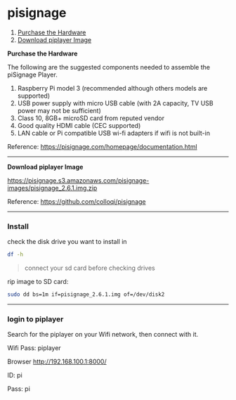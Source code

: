 # pisignage

1. [Purchase the Hardware](#Purchase-the-Hardware)
1. [Download piplayer Image](#Download-piplayer-Image)



**Purchase the Hardware**

The following are the suggested components needed to assemble the piSignage Player.

1. Raspberry Pi model 3 (recommended although others models are supported)
1. USB power supply with micro USB cable (with 2A capacity, TV USB power may not be sufficient)
1. Class 10, 8GB+ microSD card from reputed vendor
1. Good quality HDMI cable (CEC supported)
1. LAN cable or Pi compatible USB wi-fi adapters if wifi is not built-in

Reference: https://pisignage.com/homepage/documentation.html

---
**Download piplayer Image**

https://pisignage.s3.amazonaws.com/pisignage-images/pisignage_2.6.1.img.zip

Reference: https://github.com/colloqi/pisignage

---
### Install

check the disk drive you want to install in
```bash
df -h
```
> connect your sd card before checking drives

rip image to SD card:
```bash
sudo dd bs=1m if=pisignage_2.6.1.img of=/dev/disk2
```

---

### login to piplayer

Search for the piplayer on your Wifi network, then connect with it.

Wifi Pass: piplayer

Browser http://192.168.100.1:8000/

ID: pi

Pass: pi

